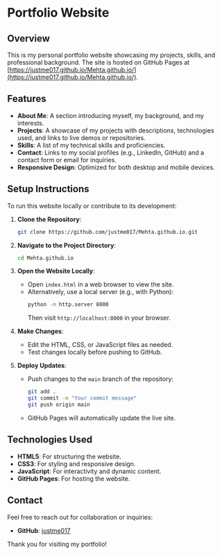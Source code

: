 # Portfolio Website

## Overview
This is my personal portfolio website showcasing my projects, skills, and professional background. The site is hosted on GitHub Pages at [https://justme017.github.io/Mehta.github.io/](https://justme017.github.io/Mehta.github.io/).

## Features
- **About Me**: A section introducing myself, my background, and my interests.
- **Projects**: A showcase of my projects with descriptions, technologies used, and links to live demos or repositories.
- **Skills**: A list of my technical skills and proficiencies.
- **Contact**: Links to my social profiles (e.g., LinkedIn, GitHub) and a contact form or email for inquiries.
- **Responsive Design**: Optimized for both desktop and mobile devices.

## Setup Instructions
To run this website locally or contribute to its development:

1. **Clone the Repository**:
   ```bash
   git clone https://github.com/justme017/Mehta.github.io.git
   ```

2. **Navigate to the Project Directory**:
   ```bash
   cd Mehta.github.io
   ```

3. **Open the Website Locally**:
   - Open `index.html` in a web browser to view the site.
   - Alternatively, use a local server (e.g., with Python):
     ```bash
     python -m http.server 8000
     ```
     Then visit `http://localhost:8000` in your browser.

4. **Make Changes**:
   - Edit the HTML, CSS, or JavaScript files as needed.
   - Test changes locally before pushing to GitHub.

5. **Deploy Updates**:
   - Push changes to the `main` branch of the repository:
     ```bash
     git add .
     git commit -m "Your commit message"
     git push origin main
     ```
   - GitHub Pages will automatically update the live site.

## Technologies Used
- **HTML5**: For structuring the website.
- **CSS3**: For styling and responsive design.
- **JavaScript**: For interactivity and dynamic content.
- **GitHub Pages**: For hosting the website.

## Contact
Feel free to reach out for collaboration or inquiries:
- **GitHub**: [justme017](https://github.com/justme017)

Thank you for visiting my portfolio!
